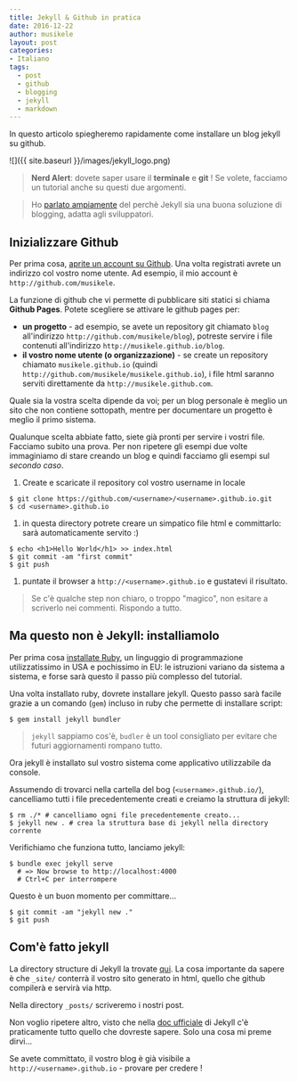 ```yaml
---
title: Jekyll & Github in pratica
date: 2016-12-22
author: musikele
layout: post
categories:
- Italiano
tags:
  - post
  - github
  - blogging
  - jekyll
  - markdown
---
```

In questo articolo spiegheremo rapidamente come installare un blog jekyll su github.

![]({{ site.baseurl }}/images/jekyll_logo.png)

> **Nerd Alert**: dovete saper usare il **terminale** e **git** ! Se volete, facciamo un tutorial anche su questi due argomenti.

> Ho [parlato ampiamente](/2016/12/18/le-tecnologie-che-compongono-un-blog-jekyll.html) del perchè Jekyll sia una buona soluzione di blogging, adatta agli sviluppatori.

## Inizializzare Github

Per prima cosa, [aprite un account su Github](https://github.com/join?source=login). Una volta registrati avrete un indirizzo col vostro nome utente. Ad esempio, il mio account è `http://github.com/musikele`.

La funzione di github che vi permette di pubblicare siti statici si chiama **Github Pages**. Potete scegliere se attivare le github pages per:

*   **un progetto** - ad esempio, se avete un repository git chiamato `blog` all'indirizzo `http://github.com/musikele/blog`), potreste servire i file contenuti all'indirizzo `http://musikele.github.io/blog`.
*   **il vostro nome utente (o organizzazione)** - se create un repository chiamato `musikele.github.io` (quindi `http://github.com/musikele/musikele.github.io`), i file html saranno serviti direttamente da `http://musikele.github.com`.

Quale sia la vostra scelta dipende da voi; per un blog personale è meglio un sito che non contiene sottopath, mentre per documentare un progetto è meglio il primo sistema.

Qualunque scelta abbiate fatto, siete già pronti per servire i vostri file. Facciamo subito una prova. Per non ripetere gli esempi due volte immaginiamo di stare creando un blog e quindi facciamo gli esempi sul _secondo caso_.

1.  Create e scaricate il repository col vostro username in locale

```terminal
$ git clone https://github.com/<username>/<username>.github.io.git
$ cd <username>.github.io 
```

1.  in questa directory potrete creare un simpatico file html e committarlo: sarà automaticamente servito :)

```terminal
$ echo <h1>Hello World</h1> >> index.html
$ git commit -am "first commit"
$ git push 
```

1.  puntate il browser a `http://<username>.github.io` e gustatevi il risultato.

> Se c'è qualche step non chiaro, o troppo "magico", non esitare a scriverlo nei commenti. Rispondo a tutto.

## Ma questo non è Jekyll: installiamolo

Per prima cosa [installate Ruby](https://www.ruby-lang.org/it/), un linguggio di programmazione utilizzatissimo in USA e pochissimo in EU: le istruzioni variano da sistema a sistema, e forse sarà questo il passo più complesso del tutorial.

Una volta installato ruby, dovrete installare jekyll. Questo passo sarà facile grazie a un comando (`gem`) incluso in ruby che permette di installare script:

```terminal
$ gem install jekyll bundler
```

> `jekyll` sappiamo cos'è, `budler` è un tool consigliato per evitare che futuri aggiornamenti rompano tutto.

Ora jekyll è installato sul vostro sistema come applicativo utilizzabile da console.

Assumendo di trovarci nella cartella del bog (`<username>.github.io/`), cancelliamo tutti i file precedentemente creati e creiamo la struttura di jekyll:

```terminal
$ rm ./* # cancelliamo ogni file precedentemente creato... 
$ jekyll new . # crea la struttura base di jekyll nella directory corrente 
```

Verifichiamo che funziona tutto, lanciamo jekyll:

```terminal
$ bundle exec jekyll serve 
  # => Now browse to http://localhost:4000 
  # Ctrl+C per interrompere 
```

Questo è un buon momento per committare...

```terminal
$ git commit -am "jekyll new ."
$ git push
```

## Com'è fatto jekyll

La directory structure di Jekyll la trovate [qui](https://jekyllrb.com/docs/structure/). La cosa importante da sapere è che `_site/` conterrà il vostro sito generato in html, quello che github compilerà e servirà via http.

Nella directory `_posts/` scriveremo i nostri post.

Non voglio ripetere altro, visto che nella [doc ufficiale](https://jekyllrb.com/docs/home/) di Jekyll c'è praticamente tutto quello che dovreste sapere. Solo una cosa mi preme dirvi...

Se avete committato, il vostro blog è già visibile a `http://<username>.github.io` - provare per credere !